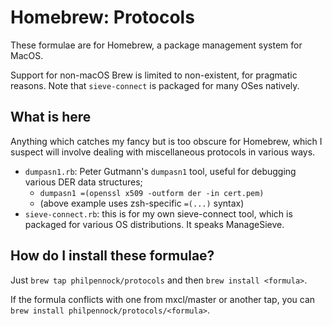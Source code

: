 Homebrew: Protocols
===================

These formulae are for Homebrew, a package management system for MacOS.

Support for non-macOS Brew is limited to non-existent, for pragmatic reasons.
Note that `sieve-connect` is packaged for many OSes natively.


What is here
------------

Anything which catches my fancy but is too obscure for Homebrew, which I
suspect will involve dealing with miscellaneous protocols in various ways.

* `dumpasn1.rb`: Peter Gutmann's `dumpasn1` tool, useful for debugging
   various DER data structures;
  + `dumpasn1 =(openssl x509 -outform der -in cert.pem)`
  + (above example uses zsh-specific `=(...)` syntax)
* `sieve-connect.rb`: this is for my own sieve-connect tool, which is
   packaged for various OS distributions.  It speaks ManageSieve.


How do I install these formulae?
--------------------------------

Just `brew tap philpennock/protocols` and then `brew install <formula>`.

If the formula conflicts with one from mxcl/master or another tap, you can
`brew install philpennock/protocols/<formula>`.


